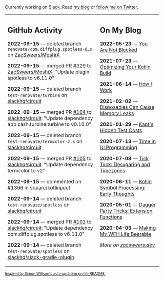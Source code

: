 Currently working on [Slack](https://slack.com/). Read [my blog](https://zacsweers.dev/) or [follow me on Twitter](https://twitter.com/ZacSweers).

<table><tr><td valign="top" width="60%">

## GitHub Activity
<!-- githubActivity starts -->
**2022-09-15** — deleted branch `renovate/com.diffplug.spotless-6.x` on [ZacSweers/MoshiX](https://github.com/ZacSweers/MoshiX)

**2022-09-15** — merged PR [#329](https://github.com/ZacSweers/MoshiX/pull/329) to [ZacSweers/MoshiX](https://github.com/ZacSweers/MoshiX): "Update plugin spotless to v6.11.0"

**2022-09-15** — deleted branch `test-renovate/turbine` on [slackhq/circuit](https://github.com/slackhq/circuit)

**2022-09-15** — merged PR [#104](https://github.com/slackhq/circuit/pull/104) to [slackhq/circuit](https://github.com/slackhq/circuit): "Update dependency app.cash.turbine:turbine to v0.10.0"

**2022-09-15** — deleted branch `test-renovate/termcolor-2.x` on [slackhq/circuit](https://github.com/slackhq/circuit)

**2022-09-15** — merged PR [#105](https://github.com/slackhq/circuit/pull/105) to [slackhq/circuit](https://github.com/slackhq/circuit): "Update dependency termcolor to v2"

**2022-09-15** — commented on [#1366](https://github.com/square/kotlinpoet/pull/1366#issuecomment-1248130579) in [square/kotlinpoet](https://github.com/square/kotlinpoet)

**2022-09-14** — deleted branch `test-renovate/spotless` on [slackhq/circuit](https://github.com/slackhq/circuit)

**2022-09-14** — merged PR [#102](https://github.com/slackhq/circuit/pull/102) to [slackhq/circuit](https://github.com/slackhq/circuit): "Update dependency com.diffplug.spotless to v6.11.0"

**2022-09-14** — deleted branch `test-renovate/spotless` on [slackhq/slack-gradle-plugin](https://github.com/slackhq/slack-gradle-plugin)
<!-- githubActivity ends -->
</td><td valign="top" width="40%">

## On My Blog
<!-- blog starts -->
**2022-05-23** — [You Are Not Blocked](https://www.zacsweers.dev/you-are-not-blocked/)

**2021-07-23** — [Optimizing Your Kotlin Build](https://www.zacsweers.dev/optimizing-your-kotlin-build/)

**2021-06-14** — [How I Work](https://www.zacsweers.dev/how-i-work/)

**2021-02-02** — [Disposables Can Cause Memory Leaks](https://www.zacsweers.dev/disposables-can-cause-memory-leaks/)

**2021-01-29** — [Kapt's Hidden Test Costs](https://www.zacsweers.dev/kapts-hidden-test-costs/)

**2020-07-13** — [Time in UI Programming](https://www.zacsweers.dev/time-in-ui/)

**2020-07-08** — [Tick Tock: Desugaring and Timezones](https://www.zacsweers.dev/ticktock-desugaring-timezones/)

**2020-06-11** — [Kotlin Symbol Processing: Early Thoughts](https://www.zacsweers.dev/kotlin-symbol-processor-early-thoughts/)

**2020-05-01** — [Dagger Party Tricks: Extension Functions](https://www.zacsweers.dev/dagger-party-tricks-extension-functions/)

**2020-04-03** — [Making My WFH Life Bearable](https://www.zacsweers.dev/making-wfh-life-bearable/)
<!-- blog ends -->
_More on [zacsweers.dev](https://zacsweers.dev/)_
</td></tr></table>

<sub><a href="https://simonwillison.net/2020/Jul/10/self-updating-profile-readme/">Inspired by Simon Willison's auto-updating profile README.</a></sub>